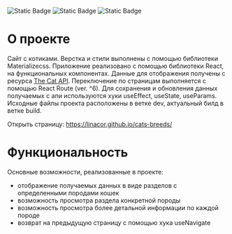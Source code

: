 ![Static Badge](https://img.shields.io/badge/CSS-3-blue) ![Static Badge](https://img.shields.io/badge/JavaScript-ES6-yellow) ![Static Badge](https://img.shields.io/badge/React-18-blue)


# О проекте
Сайт с котиками. Верстка и стили выполнены с помощью библиотеки Materializecss. Приложение реализовано с помощью библиотеки React, на функциональных компонентах. 
Данные для отображения получены с ресурса [The Cat API](https://thecatapi.com/).
Переключение по страницам выполняется с помощью React Route (ver. ^6). Для сохранения и обновления данных получаемых с апи используются хуки useEffect, useState, useParams.
Исходные файлы проекта расположены в ветке dev, актуальный билд в ветке build.

Открыть страницу: https://linacor.github.io/cats-breeds/

# Функциональность
Основные возможности, реализованные в проекте:
- отображение получаемых данных в виде разделов с определенными породами кошек
- возможность просмотра раздела конкретной породы
- возможность просмотра более детальной информации по каждой породе
- возврат на предыдущую страницу с помощью хука useNavigate
